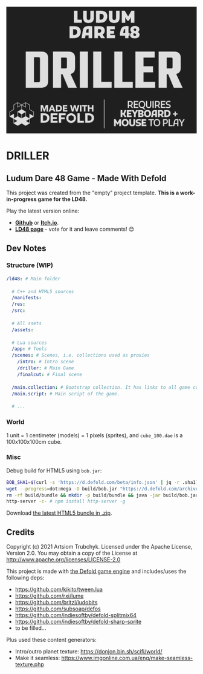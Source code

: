 ![Cover](ld48/res/web/loader_cover.png)

# DRILLER

## Ludum Dare 48 Game - Made With Defold

This project was created from the "empty" project template. **This is a work-in-progress game for the LD48.**

Play the latest version online:
- [**Github**](https://aglitchman.github.io/defold-ld48-game/) or [**Itch.io**](https://glitchman.itch.io/driller).
- [**LD48 page**](https://ldjam.com/events/ludum-dare/48/driller) - vote for it and leave comments! 😊

## Dev Notes

### Structure (WIP)

```yaml
/ld48: # Main folder

  # C++ and HTML5 sources
  /manifests:
  /res:
  /src:

  # All ssets
  /assets:

  # Lua sources
  /app: # Tools
  /scenes: # Scenes, i.e. collections used as proxies
    /intro: # Intro scene
    /driller: # Main Game
    /finalcut: # Final scene

  /main.collection: # Bootstrap collection. It has links to all game collections and content
  /main.script: # Main script of the game.

  # ...
```

### World

1 unit = 1 centimeter (models) = 1 pixels (sprites), and `cube_100.dae` is a 100x100x100cm cube.

### Misc

Debug build for HTML5 using `bob.jar`:
```bash
BOB_SHA1=$(curl -s 'https://d.defold.com/beta/info.json' | jq -r .sha1)
wget --progress=dot:mega -O build/bob.jar "https://d.defold.com/archive/${BOB_SHA1}/bob/bob.jar"
rm -rf build/bundle && mkdir -p build/bundle && java -jar build/bob.jar --email foo@bar.com --auth 12345 --texture-compression true --bundle-output build/bundle/js-web --build-report-html build/bundle/report.html --platform js-web --variant debug --archive distclean resolve build bundle
http-server -c- # npm install http-server -g
```

Download [the latest HTML5 bundle in .zip](https://github.com/aglitchman/defold-ld48-game/archive/refs/heads/gh-pages.zip).

## Credits

Copyright (c) 2021 Artsiom Trubchyk. Licensed under the Apache License, Version 2.0. You may obtain a copy of the License at http://www.apache.org/licenses/LICENSE-2.0

This project is made with [the Defold game engine](https://www.defold.com/) and includes/uses the following deps:
- https://github.com/kikito/tween.lua
- https://github.com/rxi/lume
- https://github.com/britzl/ludobits
- https://github.com/subsoap/defos
- https://github.com/indiesoftby/defold-splitmix64
- https://github.com/indiesoftby/defold-sharp-sprite
- to be filled...

Plus used these content generators:
- Intro/outro planet texture: https://donjon.bin.sh/scifi/world/
- Make it seamless: https://www.imgonline.com.ua/eng/make-seamless-texture.php
